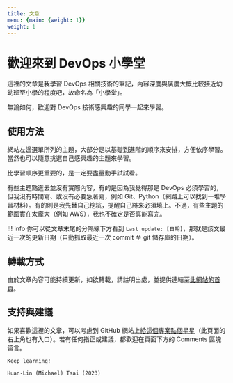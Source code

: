 ```yaml
---
title: 文章
menu: {main: {weight: 1}}
weight: 1
---
```


# 歡迎來到 DevOps 小學堂

這裡的文章是我學習 DevOps 相關技術的筆記，內容深度與廣度大概比較接近幼幼班至小學的程度吧，故命名為「小學堂」。

無論如何，歡迎對 DevOps 技術感興趣的同學一起來學習。

## 使用方法

網站左邊選單所列的主題，大部分是以基礎到進階的順序來安排，方便依序學習。當然也可以隨意挑選自己感興趣的主題來學習。

比學習順序更重要的，是一定要盡量動手試試看。

有些主題點進去並沒有實際內容，有的是因為我覺得那是 DevOps 必須學習的，但我沒有時間寫、或沒有必要急著寫，例如 Git、Python（網路上可以找到一堆學習材料）。有的則是我先替自己挖坑，提醒自己將來必須填上。不過，有些主題的範圍實在太龐大（例如 AWS），我也不確定是否真能寫完。

!!! info
    你可以從文章末尾的分隔線下方看到 `Last update: [日期]`，那就是該文最近一次的更新日期（自動抓取最近一次 commit 至 git 儲存庫的日期）。

## 轉載方式

由於文章內容可能持續更新，如欲轉載，請註明出處，並提供連結至[此網站的首頁](https://huanlin.github.io/devops-notes/)。

## 支持與建議

如果喜歡這裡的文章，可以考慮到 GitHub 網站上[給這個專案點個星星](https://github.com/huanlin/devops-notes/)（此頁面的右上角也有入口）。若有任何指正或建議，都歡迎在頁面下方的 Comments 區塊留言。

```
Keep learning!

Huan-Lin (Michael) Tsai (2023)
```